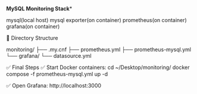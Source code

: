 ****************************************************************************************MySQL Monitoring Stack*****************************************************************************************


mysql(local host) 
mysql exporter(on container) 
prometheus(on container) 
grafana(on container)

📁 Directory Structure

monitoring/
├── .my.cnf
├── prometheus.yml
├── prometheus-mysql.yml
└── grafana/
    └── datasource.yml

✅ Final Steps
✅ Start Docker containers:
cd ~/Desktop/monitoring/
docker compose -f prometheus-mysql.yml up -d


✅ Open Grafana:
http://localhost:3000
